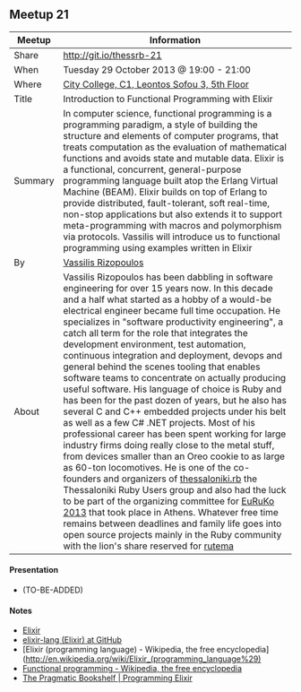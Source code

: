 ## Meetup 21

| Meetup     | Information |
| ---------- | ----------- |
| Share      | http://git.io/thessrb-21 |
| When       | Tuesday 29 October 2013 @ 19:00 - 21:00 |
| Where      | [City College, C1, Leontos Sofou 3, 5th Floor](http://tinyurl.com/ldpoy8s) |
| Title      | Introduction to Functional Programming with Elixir |
| Summary    | In computer science, functional programming is a programming paradigm, a style of building the structure and elements of computer programs, that treats computation as the evaluation of mathematical functions and avoids state and mutable data. Elixir is a functional, concurrent, general-purpose programming language built atop the Erlang Virtual Machine (BEAM). Elixir builds on top of Erlang to provide distributed, fault-tolerant, soft real-time, non-stop applications but also extends it to support meta-programming with macros and polymorphism via protocols. Vassilis will introduce us to functional programming using examples written in Elixir |
| By         | [Vassilis Rizopoulos](https://github.com/damphyr) |
| About      | Vassilis Rizopoulos has been dabbling in software engineering for over 15 years now. In this decade and a half what started as a hobby of a would-be electrical engineer became full time occupation. He specializes in "software productivity engineering", a catch all term for the role that integrates the development environment, test automation, continuous integration and deployment, devops and general behind the scenes tooling that enables software teams to concentrate on actually producing useful software. His language of choice is Ruby and has been for the past dozen of years, but he also has several C and C++ embedded projects under his belt as well as a few C# .NET projects. Most of his professional career has been spent working for large industry firms doing really close to the metal stuff, from devices smaller than an Oreo cookie to as large as 60-ton locomotives. He is one of the co-founders and organizers of [thessaloniki.rb](https://plus.google.com/u/0/b/117820512877082997368/117820512877082997368/posts) the Thessaloniki Ruby Users group and also had the luck to be part of the organizing committee for [EuRuKo 2013](http://euruko2013.org) that took place in Athens. Whatever free time remains between deadlines and family life goes into open source projects mainly in the Ruby community with the lion's share reserved for [rutema](http://github.com/damphyr/rutema) |

#### Presentation

* (TO-BE-ADDED)

#### Notes

* [Elixir](http://elixir-lang.org/)
* [elixir-lang (Elixir) at GitHub](https://github.com/elixir-lang)
* [Elixir (programming language) - Wikipedia, the free encyclopedia](http://en.wikipedia.org/wiki/Elixir_(programming_language%29)
* [Functional programming - Wikipedia, the free encyclopedia](http://en.wikipedia.org/wiki/Functional_programming)
* [The Pragmatic Bookshelf | Programming Elixir](http://pragprog.com/book/elixir/programming-elixir)

